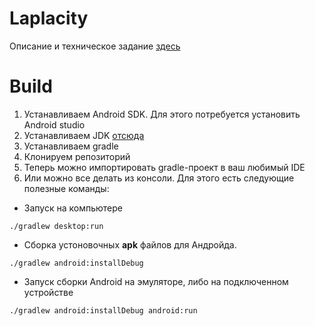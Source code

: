 # Laplacity

Описание и техническое задание [здесь](https://github.com/timattt/Steel-unicorn/blob/master/About/Laplacity.md)

# Build

1. Устанавливаем Android SDK. Для этого потребуется установить Android studio   
2. Устанавливаем JDK [отсюда](https://adoptium.net/)   
3. Устанавливаем gradle   
4. Клонируем репозиторий
5. Теперь можно импортировать gradle-проект в ваш любимый IDE
6. Или можно все делать из консоли. Для этого есть следующие полезные команды:

* Запуск на компьютере

```
./gradlew desktop:run
```

* Сборка устоновочных **apk** файлов для Андройда.

```
./gradlew android:installDebug
```

* Запуск сборки Android на эмуляторе, либо на подключенном устройстве

```
./gradlew android:installDebug android:run
```
